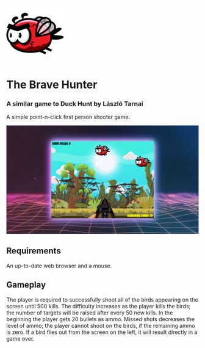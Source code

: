 ![The Brave Hunter](icon.png?raw=true)

# The Brave Hunter

### A similar game to Duck Hunt by László Tarnai

A simple point-n-click first person shooter game.

![The Brave Hunter](screenshot.png?raw=true)

## Requirements

An up-to-date web browser and a mouse.

## Gameplay

The player is required to successfully shoot all of the birds appearing on the screen until 500 kills. The difficulty increases as the player kills the birds; the number of targets will be raised after every 50 new kills. In the beginning the player gets 20 bullets as ammo. Missed shots decreases the level of ammo; the player cannot shoot on the birds, if the remaining ammo is zero. If a bird flies out from the screen on the left, it will result directly in a game over.